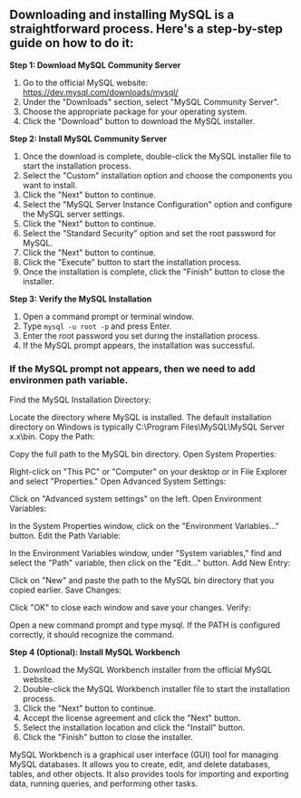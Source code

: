 ## Downloading and installing MySQL is a straightforward process. Here's a step-by-step guide on how to do it:

**Step 1: Download MySQL Community Server**
1. Go to the official MySQL website: https://dev.mysql.com/downloads/mysql/
2. Under the "Downloads" section, select "MySQL Community Server".
3. Choose the appropriate package for your operating system.
4. Click the "Download" button to download the MySQL installer.

**Step 2: Install MySQL Community Server**
1. Once the download is complete, double-click the MySQL installer file to start the installation process.
2. Select the "Custom" installation option and choose the components you want to install.
3. Click the "Next" button to continue.
4. Select the "MySQL Server Instance Configuration" option and configure the MySQL server settings.
5. Click the "Next" button to continue.
6. Select the "Standard Security" option and set the root password for MySQL.
7. Click the "Next" button to continue.
8. Click the "Execute" button to start the installation process.
9. Once the installation is complete, click the "Finish" button to close the installer.

**Step 3: Verify the MySQL Installation**
1. Open a command prompt or terminal window.
2. Type `mysql -u root -p` and press Enter.
3. Enter the root password you set during the installation process.
4. If the MySQL prompt appears, the installation was successful.
### If the MySQL prompt not appears, then we need to add  environmen path variable.
Find the MySQL Installation Directory:

Locate the directory where MySQL is installed. The default installation directory on Windows is typically C:\Program Files\MySQL\MySQL Server x.x\bin.
Copy the Path:

Copy the full path to the MySQL bin directory.
Open System Properties:

Right-click on "This PC" or "Computer" on your desktop or in File Explorer and select "Properties."
Open Advanced System Settings:

Click on "Advanced system settings" on the left.
Open Environment Variables:

In the System Properties window, click on the "Environment Variables..." button.
Edit the Path Variable:

In the Environment Variables window, under "System variables," find and select the "Path" variable, then click on the "Edit..." button.
Add New Entry:

Click on "New" and paste the path to the MySQL bin directory that you copied earlier.
Save Changes:

Click "OK" to close each window and save your changes.
Verify:

Open a new command prompt and type mysql. If the PATH is configured correctly, it should recognize the command.

**Step 4 (Optional): Install MySQL Workbench**
1. Download the MySQL Workbench installer from the official MySQL website.
2. Double-click the MySQL Workbench installer file to start the installation process.
3. Click the "Next" button to continue.
4. Accept the license agreement and click the "Next" button.
5. Select the installation location and click the "Install" button.
6. Click the "Finish" button to close the installer.

MySQL Workbench is a graphical user interface (GUI) tool for managing MySQL databases. It allows you to create, edit, and delete databases, tables, and other objects. It also provides tools for importing and exporting data, running queries, and performing other tasks.